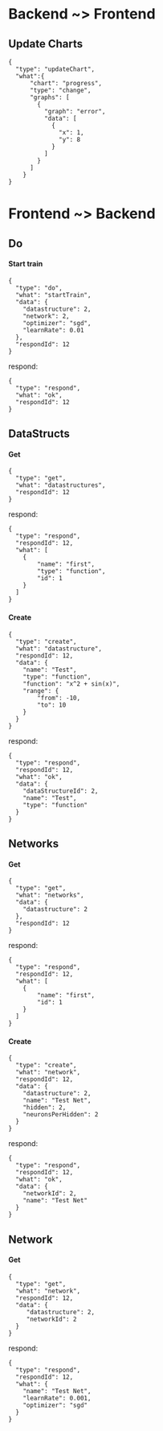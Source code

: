 # Backend ~> Frontend
## Update Charts
```
{
  "type": "updateChart",
  "what":{
      "chart": "progress",
      "type": "change",
      "graphs": [
        {
          "graph": "error",
          "data": [
            {
              "x": 1,
              "y": 8
            }
          ]
        }
      ]
    }
}
```


# Frontend ~> Backend
## Do
#### Start train
```
{
  "type": "do",
  "what": "startTrain",
  "data": {
    "datastructure": 2,
    "network": 2,
    "optimizer": "sgd",
    "learnRate": 0.01
  },
  "respondId": 12
}
```
respond:
```
{
  "type": "respond",
  "what": "ok",
  "respondId": 12
}
```


## DataStructs
#### Get
```
{
  "type": "get",
  "what": "datastructures",
  "respondId": 12
}
```
respond:
```
{
  "type": "respond",
  "respondId": 12,
  "what": [
    {
        "name": "first",
        "type": "function",
        "id": 1
    }
  ]
}
```
#### Create
```
{
  "type": "create",
  "what": "datastructure",
  "respondId": 12,
  "data": {
    "name": "Test",
    "type": "function",
    "function": "x^2 + sin(x)",
    "range": {
        "from": -10,
        "to": 10
    }
  }
}
```
respond:
```
{
  "type": "respond",
  "respondId": 12,
  "what": "ok",
  "data": {
    "dataStructureId": 2,
    "name": "Test",
    "type": "function"
  }
}
```



## Networks
#### Get
```
{
  "type": "get",
  "what": "networks",
  "data": {
    "datastructure": 2
  },
  "respondId": 12
}
```
respond:
```
{
  "type": "respond",
  "respondId": 12,
  "what": [
    {
        "name": "first",
        "id": 1
    }
  ]
}
```
#### Create
```
{
  "type": "create",
  "what": "network",
  "respondId": 12,
  "data": {
    "datastructure": 2,
    "name": "Test Net",
    "hidden": 2,
    "neuronsPerHidden": 2
  }
}
```
respond:
```
{
  "type": "respond",
  "respondId": 12,
  "what": "ok",
  "data": {
    "networkId": 2,
    "name": "Test Net"
  }
}
```


## Network
#### Get
```
{
  "type": "get",
  "what": "network",
  "respondId": 12,
  "data": {
     "datastructure": 2,
     "networkId": 2
  }
}
```
respond:
```
{
  "type": "respond",
  "respondId": 12,
  "what": {
    "name": "Test Net",
    "learnRate": 0.001,
    "optimizer": "sgd"
  }
}
```